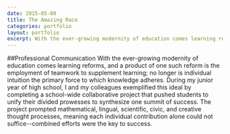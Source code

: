 ```yaml
---
date: 2015-05-08
title: The Amazing Race
categories: portfolio
layout: portfolio
excerpt: With the ever-growing modernity of education comes learning reforms, and a product of one such reform is the employment of teamwork to supplement learning; no longer is individual intuition the primary force to which knowledge adheres. During my junior year of high school, I and my colleagues exemplified this ideal by completing a school-wide collaborative project that pushed students to unify their divided prowesses to synthesize one summit of success. The project prompted mathematical, lingual, scientific, civic, and creative thought processes, meaning each individual contribution alone could not suffice--combined efforts were the key to success.  
---
```


##Professional Communication
With the ever-growing modernity of education comes learning reforms, and a product of one such reform is the employment of teamwork to supplement learning; no longer is individual intuition the primary force to which knowledge adheres. During my junior year of high school, I and my colleagues exemplified this ideal by completing a school-wide collaborative project that pushed students to unify their divided prowesses to synthesize one summit of success. The project prompted mathematical, lingual, scientific, civic, and creative thought processes, meaning each individual contribution alone could not suffice--combined efforts were the key to success.  